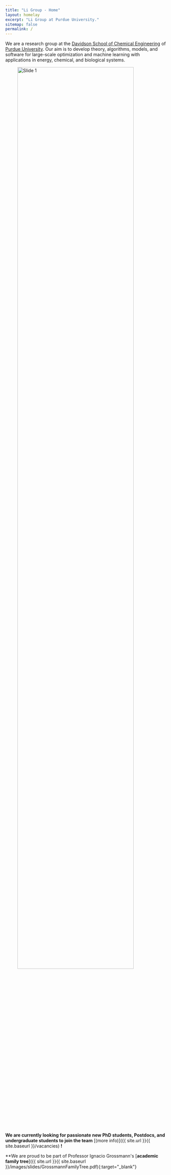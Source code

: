 ```yaml
---
title: "Li Group - Home"
layout: homelay
excerpt: "Li Group at Purdue University."
sitemap: false
permalink: /
---
```


We are a research group at the [Davidson School of Chemical Engineering](https://engineering.purdue.edu/ChE) of [Purdue University](https://www.purdue.edu/). Our aim is to develop theory, algorithms, models, and software for large-scale optimization and machine learning with applications in  energy, chemical, and biological systems.



<img src="{{ site.url }}{{ site.baseurl }}/images/slider7001400/Pu_2024.jpg" alt="Slide 1" width="85%" style="display:block; margin-left: auto; margin-right: auto;" />





 **We are currently looking for passionate new PhD students, Postdocs, and undergraduate students to join the team** [(more info)]({{ site.url }}{{ site.baseurl }}/vacancies) **!**

**We are proud to be part of Professor Ignacio Grossmann's [**academic family tree**]({{ site.url }}{{ site.baseurl }}/images/slides/GrossmannFamilyTree.pdf){:target="_blank"}




